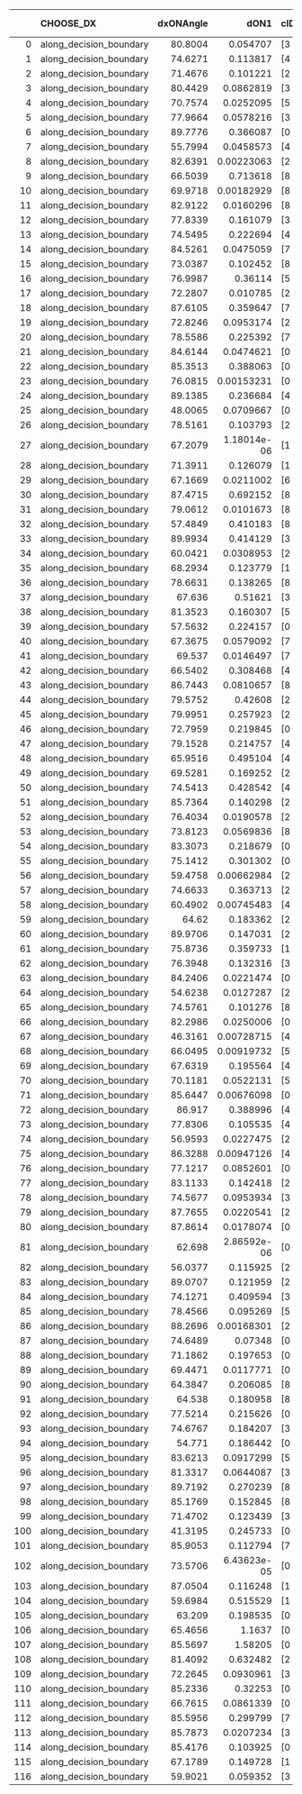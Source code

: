 |     | CHOOSE_DX               |   dxONAngle |        dON1 | cIDON1   |   dON_patch_1 |   nTON |         dON |   dxOFFAngle |       dOFF1 | cIDOFF1   |   dOFF_patch_1 |   nTOFF |        dOFF | SUCCESS   |   nExp |   dual_point_id |   subpoint_time_seconds |   total_execution_time |        logp |        dOFF/dON | Vote dOFF>dON   |
|----:|:------------------------|------------:|------------:|:---------|--------------:|-------:|------------:|-------------:|------------:|:----------|---------------:|--------:|------------:|:----------|-------:|----------------:|------------------------:|-----------------------:|------------:|----------------:|:----------------|
|   0 | along_decision_boundary |     80.8004 | 0.054707    | [3 7]    |   0.054707    |      1 | 0.054707    |      89.3197 | 0.808357    | [3 7]     |    0.808357    |       1 | 0.808357    | True      |      1 |               1 |                4.08593  |                4.35844 |  0          |    14.7761      | True            |
|   1 | along_decision_boundary |     74.6271 | 0.113817    | [4 6]    |   0.113817    |      1 | 0.113817    |      59.6166 | 0.00528304  | [4 6]     |    0.00528304  |       1 | 0.00528304  | False     |      2 |               7 |                2.21615  |               12.9525  | -0.5        |     0.046417    | False           |
|   2 | along_decision_boundary |     71.4676 | 0.101221    | [2 3]    |   0.101221    |      1 | 0.101221    |      73.1512 | 0.000568649 | [2 3]     |    0.000568649 |       1 | 0.000568649 | False     |      3 |               8 |                1.93407  |               14.8936  | -0          |     0.00561788  | False           |
|   3 | along_decision_boundary |     80.4429 | 0.0862819   | [3 6]    |   0.0862819   |      1 | 0.0862819   |      85.6063 | 0.253386    | [3 6]     |    0.253386    |       1 | 0.253386    | True      |      4 |               9 |                1.69045  |               16.59    | -0.166667   |     2.93672     | True            |
|   4 | along_decision_boundary |     70.7574 | 0.0252095   | [5 9]    |   0.0252095   |      1 | 0.0252095   |      64.985  | 0.0774868   | [5 9]     |    0.0774868   |       1 | 0.0774868   | True      |      5 |              11 |                2.37774  |               22.2787  | -0          |     3.07372     | True            |
|   5 | along_decision_boundary |     77.9664 | 0.0578216   | [3 7]    |   0.0578216   |      1 | 0.0578216   |      84.9775 | 0.211659    | [3 7]     |    0.211659    |       1 | 0.211659    | True      |      6 |              13 |                2.28413  |               26.8467  | -0.1        |     3.66055     | True            |
|   6 | along_decision_boundary |     89.7776 | 0.366087    | [0 1]    |   0.366087    |      1 | 0.366087    |      69.8584 | 0.0065297   | [0 1]     |    0.0065297   |       1 | 0.0065297   | False     |      7 |              14 |                2.68962  |               29.5413  | -0.333333   |     0.0178365   | False           |
|   7 | along_decision_boundary |     55.7994 | 0.0458573   | [4 5]    |   0.0458573   |      1 | 0.0458573   |      64.5653 | 0.149002    | [4 5]     |    0.149002    |       1 | 0.149002    | True      |      8 |              16 |                2.24726  |               36.04    | -0.0714286  |     3.24925     | True            |
|   8 | along_decision_boundary |     82.6391 | 0.00223063  | [2 3]    |   0.00223063  |      1 | 0.00223063  |      66.5121 | 0.269724    | [2 3]     |    0.269724    |       1 | 0.269724    | True      |      9 |              17 |                3.38077  |               39.4267  | -0.25       |   120.918       | True            |
|   9 | along_decision_boundary |     66.5039 | 0.713618    | [8 9]    |   0.713618    |      1 | 0.713618    |      56.6732 | 0.117517    | [8 9]     |    0.117517    |       1 | 0.117517    | False     |     10 |              20 |                3.41331  |               42.9118  | -0.5        |     0.164678    | False           |
|  10 | along_decision_boundary |     69.9718 | 0.00182929  | [8 9]    |   0.00182929  |      1 | 0.00182929  |      72.8954 | 0.00822062  | [8 9]     |    0.00822062  |       1 | 0.00822062  | True      |     11 |              21 |                1.00388  |               43.9226  | -0.2        |     4.49388     | True            |
|  11 | along_decision_boundary |     82.9122 | 0.0160296   | [8 9]    |   0.0160296   |      1 | 0.0160296   |      77.9828 | 0.332043    | [8 9]     |    0.332043    |       1 | 0.332043    | True      |     12 |              22 |                2.26071  |               46.1913  | -0.409091   |    20.7144      | True            |
|  12 | along_decision_boundary |     77.8339 | 0.161079    | [3 7]    |   0.161079    |      1 | 0.161079    |      74.5717 | 0.069434    | [3 7]     |    0.069434    |       1 | 0.069434    | False     |     13 |              24 |                1.34133  |               47.5799  | -0.666667   |     0.431055    | False           |
|  13 | along_decision_boundary |     74.5495 | 0.222694    | [4 7]    |   0.222694    |      1 | 0.222694    |      75.074  | 0.411154    | [4 7]     |    0.411154    |       1 | 0.411154    | True      |     14 |              31 |                4.31235  |               52.1875  | -0.346154   |     1.84628     | True            |
|  14 | along_decision_boundary |     84.5261 | 0.0475059   | [7 9]    |   0.0475059   |      1 | 0.0475059   |      81.448  | 0.154559    | [7 9]     |    0.154559    |       1 | 0.154559    | True      |     15 |              32 |                1.33719  |               53.5306  | -0.571429   |     3.25348     | True            |
|  15 | along_decision_boundary |     73.0387 | 0.102452    | [8 9]    |   0.102452    |      1 | 0.102452    |      73.7944 | 0.0189596   | [8 9]     |    0.0189596   |       1 | 0.0189596   | False     |     16 |              33 |                1.42123  |               54.9588  | -0.833333   |     0.185058    | False           |
|  16 | along_decision_boundary |     76.9987 | 0.36114     | [5 9]    |   0.36114     |      1 | 0.36114     |      78.735  | 0.0802093   | [5 9]     |    0.0802093   |       1 | 0.0802093   | False     |     17 |              35 |                5.07374  |               60.0886  | -0.5        |     0.2221      | False           |
|  17 | along_decision_boundary |     72.2807 | 0.010785    | [2 4]    |   0.010785    |      1 | 0.010785    |      63.0115 | 0.0205542   | [2 4]     |    0.0205542   |       1 | 0.0205542   | True      |     18 |              37 |                1.69132  |               61.8471  | -0.264706   |     1.90583     | True            |
|  18 | along_decision_boundary |     87.6105 | 0.359647    | [7 9]    |   0.359647    |      1 | 0.359647    |      84.4275 | 0.254674    | [7 9]     |    0.254674    |       1 | 0.254674    | False     |     19 |              41 |                1.65366  |               68.092   | -0.444444   |     0.708122    | False           |
|  19 | along_decision_boundary |     72.8246 | 0.0953174   | [2 4]    |   0.0953174   |      1 | 0.0953174   |      71.5084 | 0.0897604   | [2 4]     |    0.0897604   |       1 | 0.0897604   | False     |     20 |              45 |                2.17207  |               70.4275  | -0.236842   |     0.941699    | False           |
|  20 | along_decision_boundary |     78.5586 | 0.225392    | [7 8]    |   0.225392    |      1 | 0.225392    |      64.0102 | 0.0490764   | [7 8]     |    0.0490764   |       1 | 0.0490764   | False     |     21 |              46 |                2.11596  |               72.5499  | -0.1        |     0.217738    | False           |
|  21 | along_decision_boundary |     84.6144 | 0.0474621   | [0 1]    |   0.0474621   |      1 | 0.0474621   |      79.5743 | 0.0392052   | [0 1]     |    0.0392052   |       1 | 0.0392052   | False     |     22 |              47 |                1.43091  |               73.9888  | -0.0238095  |     0.826033    | False           |
|  22 | along_decision_boundary |     85.3513 | 0.388063    | [0 8]    |   0.388063    |      1 | 0.388063    |      73.0082 | 5.2788e-05  | [0 8]     |    5.2788e-05  |       1 | 5.2788e-05  | False     |     23 |              50 |                4.04322  |               81.1799  | -0          |     0.000136029 | False           |
|  23 | along_decision_boundary |     76.0815 | 0.00153231  | [0 1]    |   0.00153231  |      1 | 0.00153231  |      82.5283 | 0.175862    | [0 1]     |    0.175862    |       1 | 0.175862    | True      |     24 |              52 |                1.85538  |               83.0838  | -0.0217391  |   114.769       | True            |
|  24 | along_decision_boundary |     89.1385 | 0.236684    | [4 5]    |   0.236684    |      1 | 0.236684    |      66.0641 | 0.478335    | [4 5]     |    0.478335    |       1 | 0.478335    | True      |     25 |              55 |                6.19952  |               95.1816  | -0          |     2.02099     | True            |
|  25 | along_decision_boundary |     48.0065 | 0.0709667   | [0 9]    |   0.0709667   |      1 | 0.0709667   |      85.6083 | 0.063177    | [1 9]     |    0.063177    |       1 | 0.063177    | False     |     26 |              56 |                1.47589  |               96.6669  | -0.02       |     0.890235    | False           |
|  26 | along_decision_boundary |     78.5161 | 0.103793    | [2 5]    |   0.103793    |      1 | 0.103793    |      57.4023 | 0.0930158   | [2 5]     |    0.0930158   |       1 | 0.0930158   | False     |     27 |              60 |                2.46094  |               99.262   | -0          |     0.896166    | False           |
|  27 | along_decision_boundary |     67.2079 | 1.18014e-06 | [1 7]    |   1.18014e-06 |      1 | 1.18014e-06 |      81.4975 | 0.0545663   | [0 7]     |    0.0545663   |       1 | 0.0545663   | True      |     28 |              61 |                1.79435  |              101.064   | -0.0185185  | 46237.3         | True            |
|  28 | along_decision_boundary |     71.3911 | 0.126079    | [1 7]    |   0.126079    |      1 | 0.126079    |      79.3214 | 0.0124009   | [0 7]     |    0.0124009   |       1 | 0.0124009   | False     |     29 |              63 |                1.78617  |              104.666   | -0          |     0.0983584   | False           |
|  29 | along_decision_boundary |     67.1669 | 0.0211002   | [6 9]    |   0.0211002   |      1 | 0.0211002   |      52.7172 | 0.484534    | [6 9]     |    0.484534    |       1 | 0.484534    | True      |     30 |              65 |                3.73609  |              108.451   | -0.0172414  |    22.9635      | True            |
|  30 | along_decision_boundary |     87.4715 | 0.692152    | [8 9]    |   0.692152    |      1 | 0.692152    |      63.8418 | 0.997       | [8 9]     |    0.997       |       1 | 0.997       | True      |     31 |              66 |                6.31326  |              114.77    | -0          |     1.44043     | True            |
|  31 | along_decision_boundary |     79.0612 | 0.0101673   | [8 9]    |   0.0101673   |      1 | 0.0101673   |      75.5182 | 0.164309    | [8 9]     |    0.164309    |       1 | 0.164309    | True      |     32 |              67 |                2.22297  |              116.998   | -0.016129   |    16.1605      | True            |
|  32 | along_decision_boundary |     57.4849 | 0.410183    | [8 9]    |   0.410183    |      1 | 0.410183    |      62.2103 | 0.0291221   | [8 9]     |    0.0291221   |       1 | 0.0291221   | False     |     33 |              69 |                2.50098  |              123.06    | -0.0625     |     0.0709979   | False           |
|  33 | along_decision_boundary |     89.9934 | 0.414129    | [3 7]    |   0.414129    |      1 | 0.414129    |      70.7845 | 0.66598     | [3 7]     |    0.66598     |       1 | 0.66598     | True      |     34 |              74 |                8.46197  |              143.204   | -0.0151515  |     1.60814     | True            |
|  34 | along_decision_boundary |     60.0421 | 0.0308953   | [2 4]    |   0.0308953   |      1 | 0.0308953   |      72.4241 | 0.0850409   | [2 4]     |    0.0850409   |       1 | 0.0850409   | True      |     35 |              77 |                1.555    |              147.048   | -0.0588235  |     2.75256     | True            |
|  35 | along_decision_boundary |     68.2934 | 0.123779    | [1 6]    |   0.123779    |      1 | 0.123779    |      84.3819 | 0.038716    | [0 6]     |    0.038716    |       1 | 0.038716    | False     |     36 |              78 |                1.20465  |              148.257   | -0.128571   |     0.312783    | False           |
|  36 | along_decision_boundary |     78.6631 | 0.138265    | [8 9]    |   0.138265    |      1 | 0.138265    |      71.7674 | 0.122218    | [8 9]     |    0.122218    |       1 | 0.122218    | False     |     37 |              79 |                3.2677   |              151.534   | -0.0555556  |     0.88394     | False           |
|  37 | along_decision_boundary |     67.636  | 0.51621     | [3 5]    |   0.51621     |      1 | 0.51621     |      62.8764 | 0.593922    | [3 5]     |    0.593922    |       1 | 0.593922    | True      |     38 |              81 |                4.38459  |              159.375   | -0.0135135  |     1.15054     | True            |
|  38 | along_decision_boundary |     81.3523 | 0.160307    | [5 7]    |   0.160307    |      1 | 0.160307    |      76.74   | 0.365031    | [5 7]     |    0.365031    |       1 | 0.365031    | True      |     39 |              83 |                5.06201  |              171.132   | -0.0526316  |     2.27707     | True            |
|  39 | along_decision_boundary |     57.5632 | 0.224157    | [0 1]    |   0.224157    |      1 | 0.224157    |      58.0209 | 0.194073    | [0 1]     |    0.194073    |       1 | 0.194073    | False     |     40 |              84 |                4.15777  |              175.298   | -0.115385   |     0.865791    | False           |
|  40 | along_decision_boundary |     67.3675 | 0.0579092   | [7 9]    |   0.0579092   |      1 | 0.0579092   |      61.1091 | 0.0177561   | [7 9]     |    0.0177561   |       1 | 0.0177561   | False     |     41 |              85 |                0.968055 |              176.273   | -0.05       |     0.30662     | False           |
|  41 | along_decision_boundary |     69.537  | 0.0146497   | [7 9]    |   0.0146497   |      1 | 0.0146497   |      61.013  | 0.0434649   | [7 9]     |    0.0434649   |       1 | 0.0434649   | True      |     42 |              86 |                1.02917  |              177.307   | -0.0121951  |     2.96695     | True            |
|  42 | along_decision_boundary |     66.5402 | 0.308468    | [4 7]    |   0.308468    |      1 | 0.308468    |      73.6362 | 0.0339796   | [4 7]     |    0.0339796   |       1 | 0.0339796   | False     |     43 |              87 |                2.37303  |              179.687   | -0.047619   |     0.110156    | False           |
|  43 | along_decision_boundary |     86.7443 | 0.0810657   | [8 9]    |   0.0810657   |      1 | 0.0810657   |      75.1898 | 0.434795    | [8 9]     |    0.434795    |       1 | 0.434795    | True      |     44 |              90 |                4.06474  |              186.44    | -0.0116279  |     5.36349     | True            |
|  44 | along_decision_boundary |     79.5752 | 0.42608     | [2 7]    |   0.42608     |      1 | 0.42608     |      72.5179 | 0.0940924   | [2 7]     |    0.0940924   |       1 | 0.0940924   | False     |     45 |              91 |                3.34     |              189.785   | -0.0454545  |     0.220833    | False           |
|  45 | along_decision_boundary |     79.9951 | 0.257923    | [2 7]    |   0.257923    |      1 | 0.257923    |      72.6795 | 0.0831993   | [2 7]     |    0.0831993   |       1 | 0.0831993   | False     |     46 |              92 |                1.65201  |              191.447   | -0.0111111  |     0.322575    | False           |
|  46 | along_decision_boundary |     72.7959 | 0.219845    | [0 1]    |   0.219845    |      1 | 0.219845    |      75.0187 | 0.24207     | [0 1]     |    0.24207     |       1 | 0.24207     | True      |     47 |              93 |                3.43149  |              194.887   | -0          |     1.10109     | True            |
|  47 | along_decision_boundary |     79.1528 | 0.214757    | [4 8]    |   0.214757    |      1 | 0.214757    |      69.9352 | 0.0612241   | [4 8]     |    0.0612241   |       1 | 0.0612241   | False     |     48 |              94 |                2.74677  |              197.644   | -0.0106383  |     0.285085    | False           |
|  48 | along_decision_boundary |     65.9516 | 0.495104    | [4 9]    |   0.495104    |      1 | 0.495104    |      59.8487 | 0.0209908   | [4 9]     |    0.0209908   |       1 | 0.0209908   | False     |     49 |              95 |                2.96788  |              200.622   | -0          |     0.0423966   | False           |
|  49 | along_decision_boundary |     69.5281 | 0.169252    | [2 7]    |   0.169252    |      1 | 0.169252    |      71.0329 | 0.394724    | [2 7]     |    0.394724    |       1 | 0.394724    | True      |     50 |              97 |                5.09195  |              207.612   | -0.0102041  |     2.33216     | True            |
|  50 | along_decision_boundary |     74.5413 | 0.428542    | [4 9]    |   0.428542    |      1 | 0.428542    |      64.0255 | 0.0250098   | [4 9]     |    0.0250098   |       1 | 0.0250098   | False     |     51 |              98 |                3.61382  |              211.236   | -0          |     0.0583601   | False           |
|  51 | along_decision_boundary |     85.7364 | 0.140298    | [2 4]    |   0.140298    |      1 | 0.140298    |      85.8162 | 0.131383    | [2 4]     |    0.131383    |       1 | 0.131383    | False     |     52 |             100 |                2.99918  |              214.294   | -0.00980392 |     0.936455    | False           |
|  52 | along_decision_boundary |     76.4034 | 0.0190578   | [2 4]    |   0.0190578   |      1 | 0.0190578   |      77.4515 | 0.0214242   | [2 4]     |    0.0214242   |       1 | 0.0214242   | True      |     53 |             102 |                1.12837  |              215.468   | -0.0384615  |     1.12417     | True            |
|  53 | along_decision_boundary |     73.8123 | 0.0569836   | [8 9]    |   0.0569836   |      1 | 0.0569836   |      76.1986 | 0.00383179  | [8 9]     |    0.00383179  |       1 | 0.00383179  | False     |     54 |             106 |                1.90023  |              217.518   | -0.00943396 |     0.0672437   | False           |
|  54 | along_decision_boundary |     83.3073 | 0.218679    | [0 8]    |   0.218679    |      1 | 0.218679    |      74.4285 | 1.20341     | [1 8]     |    1.20341     |       1 | 1.20341     | True      |     55 |             107 |                5.35781  |              222.883   | -0.037037   |     5.50307     | True            |
|  55 | along_decision_boundary |     75.1412 | 0.301302    | [0 9]    |   0.301302    |      1 | 0.301302    |      69.1564 | 0.000187599 | [0 9]     |    0.000187599 |       1 | 0.000187599 | False     |     56 |             108 |                1.79206  |              224.68    | -0.00909091 |     0.000622627 | False           |
|  56 | along_decision_boundary |     59.4758 | 0.00662984  | [2 4]    |   0.00662984  |      1 | 0.00662984  |      68.6098 | 0.0954921   | [2 4]     |    0.0954921   |       1 | 0.0954921   | True      |     57 |             109 |                0.97742  |              225.664   | -0.0357143  |    14.4034      | True            |
|  57 | along_decision_boundary |     74.6633 | 0.363713    | [2 4]    |   0.363713    |      1 | 0.363713    |      70.8351 | 0.328133    | [2 4]     |    0.328133    |       1 | 0.328133    | False     |     58 |             111 |                2.96258  |              228.689   | -0.00877193 |     0.902175    | False           |
|  58 | along_decision_boundary |     60.4902 | 0.00745483  | [4 9]    |   0.00745483  |      1 | 0.00745483  |      61.8919 | 0.0297526   | [4 9]     |    0.0297526   |       1 | 0.0297526   | True      |     59 |             112 |                1.45733  |              230.154   | -0.0344828  |     3.99104     | True            |
|  59 | along_decision_boundary |     64.62   | 0.183362    | [2 3]    |   0.183362    |      1 | 0.183362    |      63.7668 | 0.00989349  | [2 3]     |    0.00989349  |       1 | 0.00989349  | False     |     60 |             114 |                2.56098  |              236.666   | -0.00847458 |     0.053956    | False           |
|  60 | along_decision_boundary |     89.9706 | 0.147031    | [2 7]    |   0.147031    |      1 | 0.147031    |      77.5485 | 0.17911     | [2 7]     |    0.17911     |       1 | 0.17911     | True      |     61 |             115 |                2.62038  |              239.295   | -0.0333333  |     1.21818     | True            |
|  61 | along_decision_boundary |     75.8736 | 0.359733    | [1 9]    |   0.359733    |      1 | 0.359733    |      74.4337 | 0.316174    | [0 9]     |    0.316174    |       1 | 0.316174    | False     |     62 |             117 |                6.44814  |              248.987   | -0.00819672 |     0.878912    | False           |
|  62 | along_decision_boundary |     76.3948 | 0.132316    | [3 4]    |   0.132316    |      1 | 0.132316    |      76.3175 | 0.104541    | [3 4]     |    0.104541    |       1 | 0.104541    | False     |     63 |             118 |                2.44047  |              251.438   | -0.0322581  |     0.79008     | False           |
|  63 | along_decision_boundary |     84.2406 | 0.0221474   | [0 8]    |   0.0221474   |      1 | 0.0221474   |      76.2304 | 2.12034e-05 | [1 8]     |    2.12034e-05 |       1 | 2.12034e-05 | False     |     64 |             119 |                1.07285  |              252.52    | -0.0714286  |     0.000957376 | False           |
|  64 | along_decision_boundary |     54.6238 | 0.0127287   | [2 4]    |   0.0127287   |      1 | 0.0127287   |      60.3441 | 0.0911703   | [2 4]     |    0.0911703   |       1 | 0.0911703   | True      |     65 |             121 |                1.88409  |              258.503   | -0.125      |     7.16256     | True            |
|  65 | along_decision_boundary |     74.5761 | 0.101276    | [8 9]    |   0.101276    |      1 | 0.101276    |      63.4916 | 0.0415333   | [8 9]     |    0.0415333   |       1 | 0.0415333   | False     |     66 |             124 |                1.9701   |              264.059   | -0.0692308  |     0.410101    | False           |
|  66 | along_decision_boundary |     82.2986 | 0.0250006   | [0 1]    |   0.0250006   |      1 | 0.0250006   |      83.8087 | 0.134335    | [0 1]     |    0.134335    |       1 | 0.134335    | True      |     67 |             127 |                1.52591  |              267.635   | -0.121212   |     5.37329     | True            |
|  67 | along_decision_boundary |     46.3161 | 0.00728715  | [4 5]    |   0.00728715  |      1 | 0.00728715  |      51.8606 | 0.0905999   | [4 5]     |    0.0905999   |       1 | 0.0905999   | True      |     68 |             128 |                1.53432  |              269.174   | -0.0671642  |    12.4328      | True            |
|  68 | along_decision_boundary |     66.0495 | 0.00919732  | [5 7]    |   0.00919732  |      1 | 0.00919732  |      68.7945 | 0.101509    | [5 7]     |    0.101509    |       1 | 0.101509    | True      |     69 |             130 |                1.06426  |              272.14    | -0.0294118  |    11.0368      | True            |
|  69 | along_decision_boundary |     67.6319 | 0.195564    | [4 8]    |   0.195564    |      1 | 0.195564    |      71.6842 | 0.0115966   | [4 8]     |    0.0115966   |       1 | 0.0115966   | False     |     70 |             133 |                1.71739  |              273.941   | -0.00724638 |     0.0592979   | False           |
|  70 | along_decision_boundary |     70.1181 | 0.0522131   | [5 7]    |   0.0522131   |      1 | 0.0522131   |      74.5009 | 0.123358    | [5 7]     |    0.123358    |       1 | 0.123358    | True      |     71 |             134 |                1.11087  |              275.06    | -0.0285714  |     2.36259     | True            |
|  71 | along_decision_boundary |     85.6447 | 0.00676098  | [0 2]    |   0.00676098  |      1 | 0.00676098  |      67.4233 | 0.343777    | [1 2]     |    0.343777    |       1 | 0.343777    | True      |     72 |             136 |                3.41494  |              279.924   | -0.00704225 |    50.8471      | True            |
|  72 | along_decision_boundary |     86.917  | 0.388996    | [4 8]    |   0.388996    |      1 | 0.388996    |      70.1051 | 0.238973    | [4 8]     |    0.238973    |       1 | 0.238973    | False     |     73 |             137 |                3.57     |              283.499   | -0          |     0.614334    | False           |
|  73 | along_decision_boundary |     77.8306 | 0.105535    | [4 8]    |   0.105535    |      1 | 0.105535    |      79.214  | 0.0907665   | [4 8]     |    0.0907665   |       1 | 0.0907665   | False     |     74 |             138 |                1.96385  |              285.472   | -0.00684932 |     0.86006     | False           |
|  74 | along_decision_boundary |     56.9593 | 0.0227475   | [2 3]    |   0.0227475   |      1 | 0.0227475   |      52.2856 | 0.049517    | [2 3]     |    0.049517    |       1 | 0.049517    | True      |     75 |             139 |                1.30435  |              286.782   | -0.027027   |     2.17681     | True            |
|  75 | along_decision_boundary |     86.3288 | 0.00947126  | [4 6]    |   0.00947126  |      1 | 0.00947126  |      85.0434 | 0.216609    | [4 6]     |    0.216609    |       1 | 0.216609    | True      |     76 |             142 |                3.44079  |              290.309   | -0.00666667 |    22.8701      | True            |
|  76 | along_decision_boundary |     77.1217 | 0.0852601   | [0 8]    |   0.0852601   |      1 | 0.0852601   |      54.4337 | 0.150071    | [1 8]     |    0.150071    |       1 | 0.150071    | True      |     77 |             146 |                2.72274  |              295.751   | -0          |     1.76016     | True            |
|  77 | along_decision_boundary |     83.1133 | 0.142418    | [2 4]    |   0.142418    |      1 | 0.142418    |      86.5466 | 0.258992    | [2 4]     |    0.258992    |       1 | 0.258992    | True      |     78 |             150 |                4.00661  |              306.255   | -0.00649351 |     1.81854     | True            |
|  78 | along_decision_boundary |     74.5677 | 0.0953934   | [3 8]    |   0.0953934   |      1 | 0.0953934   |      73.3804 | 0.092615    | [3 8]     |    0.092615    |       1 | 0.092615    | False     |     79 |             152 |                1.45007  |              311.706   | -0.025641   |     0.970873    | False           |
|  79 | along_decision_boundary |     87.7655 | 0.0220541   | [2 3]    |   0.0220541   |      1 | 0.0220541   |      83.3152 | 0.0355917   | [2 3]     |    0.0355917   |       1 | 0.0355917   | True      |     80 |             153 |                1.39489  |              313.111   | -0.00632911 |     1.61384     | True            |
|  80 | along_decision_boundary |     87.8614 | 0.0178074   | [0 8]    |   0.0178074   |      1 | 0.0178074   |      60.1943 | 0.11422     | [1 8]     |    0.11422     |       1 | 0.11422     | True      |     81 |             157 |                2.14777  |              319.341   | -0.025      |     6.41415     | True            |
|  81 | along_decision_boundary |     62.698  | 2.86592e-06 | [0 8]    |   2.86592e-06 |      1 | 2.86592e-06 |      60.9366 | 0.122402    | [1 8]     |    0.122402    |       1 | 0.122402    | True      |     82 |             158 |                2.49894  |              321.846   | -0.0555556  | 42709.6         | True            |
|  82 | along_decision_boundary |     56.0377 | 0.115925    | [2 3]    |   0.115925    |      1 | 0.115925    |      59.3707 | 0.134028    | [2 3]     |    0.134028    |       1 | 0.134028    | True      |     83 |             163 |                3.4398   |              328.891   | -0.097561   |     1.15616     | True            |
|  83 | along_decision_boundary |     89.0707 | 0.121959    | [2 5]    |   0.121959    |      1 | 0.121959    |      89.7156 | 0.652548    | [2 5]     |    0.652548    |       1 | 0.652548    | True      |     84 |             165 |                6.49551  |              337.303   | -0.150602   |     5.35058     | True            |
|  84 | along_decision_boundary |     74.1271 | 0.409594    | [3 5]    |   0.409594    |      1 | 0.409594    |      77.4557 | 0.141225    | [3 5]     |    0.141225    |       1 | 0.141225    | False     |     85 |             166 |                2.35647  |              339.664   | -0.214286   |     0.344793    | False           |
|  85 | along_decision_boundary |     78.4566 | 0.095269    | [5 9]    |   0.095269    |      1 | 0.095269    |      87.5783 | 0.0983381   | [5 9]     |    0.0983381   |       1 | 0.0983381   | True      |     86 |             169 |                1.69434  |              343.517   | -0.147059   |     1.03221     | True            |
|  86 | along_decision_boundary |     88.2696 | 0.00168301  | [2 5]    |   0.00168301  |      1 | 0.00168301  |      85.912  | 0.0147623   | [2 5]     |    0.0147623   |       1 | 0.0147623   | True      |     87 |             172 |                0.97939  |              348.3     | -0.209302   |     8.77132     | True            |
|  87 | along_decision_boundary |     74.6489 | 0.07348     | [0 5]    |   0.07348     |      1 | 0.07348     |      77.0563 | 0.689625    | [0 5]     |    0.689625    |       1 | 0.689625    | True      |     88 |             174 |                5.52962  |              353.904   | -0.281609   |     9.38521     | True            |
|  88 | along_decision_boundary |     71.1862 | 0.197653    | [0 8]    |   0.197653    |      1 | 0.197653    |      84.8234 | 0.664841    | [1 8]     |    0.664841    |       1 | 0.664841    | True      |     89 |             176 |                7.82649  |              364.558   | -0.363636   |     3.36367     | True            |
|  89 | along_decision_boundary |     69.4471 | 0.0117771   | [0 2]    |   0.0117771   |      1 | 0.0117771   |      53.2378 | 0.0263699   | [1 2]     |    0.0263699   |       1 | 0.0263699   | True      |     90 |             179 |                0.948798 |              366.78    | -0.455056   |     2.23908     | True            |
|  90 | along_decision_boundary |     64.3847 | 0.206085    | [8 9]    |   0.206085    |      1 | 0.206085    |      77.3725 | 0.0729475   | [8 9]     |    0.0729475   |       1 | 0.0729475   | False     |     91 |             181 |                2.21976  |              369.047   | -0.555556   |     0.353968    | False           |
|  91 | along_decision_boundary |     64.538  | 0.180958    | [8 9]    |   0.180958    |      1 | 0.180958    |      63.9931 | 1.14867     | [8 9]     |    1.14867     |       1 | 1.14867     | True      |     92 |             182 |                5.67952  |              374.735   | -0.445055   |     6.34774     | True            |
|  92 | along_decision_boundary |     77.5214 | 0.215626    | [0 1]    |   0.215626    |      1 | 0.215626    |      74.4936 | 0.204548    | [0 1]     |    0.204548    |       1 | 0.204548    | False     |     93 |             183 |                2.87983  |              377.62    | -0.543478   |     0.948624    | False           |
|  93 | along_decision_boundary |     74.6767 | 0.184207    | [3 5]    |   0.184207    |      1 | 0.184207    |      61.1072 | 0.127865    | [3 5]     |    0.127865    |       1 | 0.127865    | False     |     94 |             184 |                2.57361  |              380.204   | -0.435484   |     0.694138    | False           |
|  94 | along_decision_boundary |     54.771  | 0.186442    | [0 8]    |   0.186442    |      1 | 0.186442    |      50.097  | 0.000503801 | [1 8]     |    0.000503801 |       1 | 0.000503801 | False     |     95 |             185 |                3.30956  |              383.524   | -0.340426   |     0.00270219  | False           |
|  95 | along_decision_boundary |     83.6213 | 0.0917299   | [5 7]    |   0.0917299   |      1 | 0.0917299   |      88.1797 | 0.163807    | [5 7]     |    0.163807    |       1 | 0.163807    | True      |     96 |             188 |                1.52406  |              385.18    | -0.257895   |     1.78575     | True            |
|  96 | along_decision_boundary |     81.3317 | 0.0644087   | [3 6]    |   0.0644087   |      1 | 0.0644087   |      72.6965 | 0.100148    | [3 6]     |    0.100148    |       1 | 0.100148    | True      |     97 |             189 |                1.20775  |              386.399   | -0.333333   |     1.55489     | True            |
|  97 | along_decision_boundary |     89.7192 | 0.270239    | [8 9]    |   0.270239    |      1 | 0.270239    |      84.7389 | 0.00139628  | [8 9]     |    0.00139628  |       1 | 0.00139628  | False     |     98 |             192 |                3.04344  |              392.455   | -0.417526   |     0.00516683  | False           |
|  98 | along_decision_boundary |     85.1769 | 0.152845    | [8 9]    |   0.152845    |      1 | 0.152845    |      65.6624 | 0.153959    | [8 9]     |    0.153959    |       1 | 0.153959    | True      |     99 |             193 |                3.98328  |              396.448   | -0.326531   |     1.00729     | True            |
|  99 | along_decision_boundary |     71.4702 | 0.123439    | [3 5]    |   0.123439    |      1 | 0.123439    |      55.5476 | 0.135526    | [3 5]     |    0.135526    |       1 | 0.135526    | True      |    100 |             194 |                4.30499  |              400.763   | -0.409091   |     1.09792     | True            |
| 100 | along_decision_boundary |     41.3195 | 0.245733    | [0 1]    |   0.245733    |      1 | 0.245733    |      51.5949 | 0.0595467   | [0 1]     |    0.0595467   |       1 | 0.0595467   | False     |    101 |             195 |                2.50853  |              403.281   | -0.5        |     0.242322    | False           |
| 101 | along_decision_boundary |     85.9053 | 0.112794    | [7 9]    |   0.112794    |      1 | 0.112794    |      83.9549 | 0.0358994   | [7 9]     |    0.0358994   |       1 | 0.0358994   | False     |    102 |             197 |                1.81864  |              405.147   | -0.40099    |     0.318274    | False           |
| 102 | along_decision_boundary |     73.5706 | 6.43623e-05 | [0 8]    |   6.43623e-05 |      1 | 6.43623e-05 |      88.1596 | 0.163472    | [1 8]     |    0.163472    |       1 | 0.163472    | True      |    103 |             199 |                2.39816  |              413.477   | -0.313725   |  2539.87        | True            |
| 103 | along_decision_boundary |     87.0504 | 0.116248    | [1 9]    |   0.116248    |      1 | 0.116248    |      71.724  | 0.0445892   | [0 9]     |    0.0445892   |       1 | 0.0445892   | False     |    104 |             200 |                1.74828  |              415.232   | -0.393204   |     0.383569    | False           |
| 104 | along_decision_boundary |     59.6984 | 0.515529    | [1 9]    |   0.515529    |      1 | 0.515529    |      85.5036 | 0.181763    | [0 9]     |    0.181763    |       1 | 0.181763    | False     |    105 |             203 |                5.87298  |              421.208   | -0.307692   |     0.352576    | False           |
| 105 | along_decision_boundary |     63.209  | 0.198535    | [0 1]    |   0.198535    |      1 | 0.198535    |      58.4415 | 0.0965109   | [0 1]     |    0.0965109   |       1 | 0.0965109   | False     |    106 |             204 |                2.73881  |              423.958   | -0.233333   |     0.486116    | False           |
| 106 | along_decision_boundary |     65.4656 | 1.1637      | [0 1]    |   1.1637      |      1 | 1.1637      |      65.0546 | 0.724656    | [0 1]     |    0.724656    |       1 | 0.724656    | False     |    107 |             206 |                6.16888  |              434.016   | -0.169811   |     0.622717    | False           |
| 107 | along_decision_boundary |     85.5697 | 1.58205     | [0 1]    |   1.58205     |      1 | 1.58205     |      74.2886 | 0.0435194   | [0 1]     |    0.0435194   |       1 | 0.0435194   | False     |    108 |             207 |                4.01295  |              438.043   | -0.116822   |     0.0275083   | False           |
| 108 | along_decision_boundary |     81.4092 | 0.632482    | [2 6]    |   0.632482    |      1 | 0.632482    |      68.1738 | 0.899153    | [2 6]     |    0.899153    |       1 | 0.899153    | True      |    109 |             211 |               10.603    |              459.022   | -0.0740741  |     1.42163     | True            |
| 109 | along_decision_boundary |     72.2645 | 0.0930961   | [3 5]    |   0.0930961   |      1 | 0.0930961   |      81.329  | 0.1902      | [3 5]     |    0.1902      |       1 | 0.1902      | True      |    110 |             213 |                3.31563  |              465.326   | -0.114679   |     2.04306     | True            |
| 110 | along_decision_boundary |     85.2336 | 0.32253     | [0 1]    |   0.32253     |      1 | 0.32253     |      68.7839 | 0.00788782  | [0 1]     |    0.00788782  |       1 | 0.00788782  | False     |    111 |             214 |                2.51649  |              467.848   | -0.163636   |     0.024456    | False           |
| 111 | along_decision_boundary |     66.7615 | 0.0861339   | [0 8]    |   0.0861339   |      1 | 0.0861339   |      64.8985 | 2.89093e-05 | [1 8]     |    2.89093e-05 |       1 | 2.89093e-05 | False     |    112 |             215 |                2.01751  |              469.874   | -0.112613   |     0.000335632 | False           |
| 112 | along_decision_boundary |     85.5956 | 0.299799    | [7 9]    |   0.299799    |      1 | 0.299799    |      71.5477 | 0.265459    | [7 9]     |    0.265459    |       1 | 0.265459    | False     |    113 |             217 |                4.16824  |              474.083   | -0.0714286  |     0.885457    | False           |
| 113 | along_decision_boundary |     85.7873 | 0.0207234   | [3 7]    |   0.0207234   |      1 | 0.0207234   |      79.864  | 0.0432732   | [3 7]     |    0.0432732   |       1 | 0.0432732   | True      |    114 |             218 |                1.32891  |              475.419   | -0.039823   |     2.08814     | True            |
| 114 | along_decision_boundary |     85.4176 | 0.103925    | [0 7]    |   0.103925    |      1 | 0.103925    |      80.6386 | 0.147717    | [1 7]     |    0.147717    |       1 | 0.147717    | True      |    115 |             220 |                1.96806  |              484.76    | -0.0701754  |     1.42137     | True            |
| 115 | along_decision_boundary |     67.1789 | 0.149728    | [1 7]    |   0.149728    |      1 | 0.149728    |      64.4038 | 0.095885    | [0 7]     |    0.095885    |       1 | 0.095885    | False     |    116 |             221 |                1.50142  |              486.271   | -0.108696   |     0.640395    | False           |
| 116 | along_decision_boundary |     59.9021 | 0.059352    | [3 7]    |   0.059352    |      1 | 0.059352    |      59.7481 | 0.0104031   | [3 7]     |    0.0104031   |       1 | 0.0104031   | False     |    117 |             222 |                1.64456  |              487.921   | -0.0689655  |     0.175277    | False           |